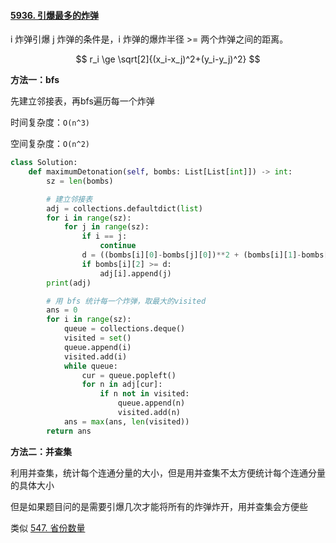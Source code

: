 #### [5936. 引爆最多的炸弹](https://leetcode-cn.com/problems/detonate-the-maximum-bombs/)

i 炸弹引爆 j 炸弹的条件是，i 炸弹的爆炸半径 >= 两个炸弹之间的距离。

$$
r_i \ge \sqrt[2]{(x_i-x_j)^2+(y_i-y_j)^2}
$$

**方法一：bfs**

先建立邻接表，再bfs遍历每一个炸弹

时间复杂度：`O(n^3)`

空间复杂度：`O(n^2)`

```python
class Solution:
    def maximumDetonation(self, bombs: List[List[int]]) -> int:
        sz = len(bombs)

        # 建立邻接表
        adj = collections.defaultdict(list)
        for i in range(sz):
            for j in range(sz):
                if i == j:
                    continue
                d = ((bombs[i][0]-bombs[j][0])**2 + (bombs[i][1]-bombs[j][1])**2)**(1/2)
                if bombs[i][2] >= d:
                    adj[i].append(j)
        print(adj)

        # 用 bfs 统计每一个炸弹，取最大的visited
        ans = 0
        for i in range(sz):
            queue = collections.deque()
            visited = set()
            queue.append(i)
            visited.add(i)
            while queue:
                cur = queue.popleft()
                for n in adj[cur]:
                    if n not in visited:
                        queue.append(n)
                        visited.add(n)
            ans = max(ans, len(visited))
        return ans

```

**方法二：并查集**

利用并查集，统计每个连通分量的大小，但是用并查集不太方便统计每个连通分量的具体大小

但是如果题目问的是需要引爆几次才能将所有的炸弹炸开，用并查集会方便些

类似 [547. 省份数量](https://leetcode-cn.com/problems/number-of-provinces/)
